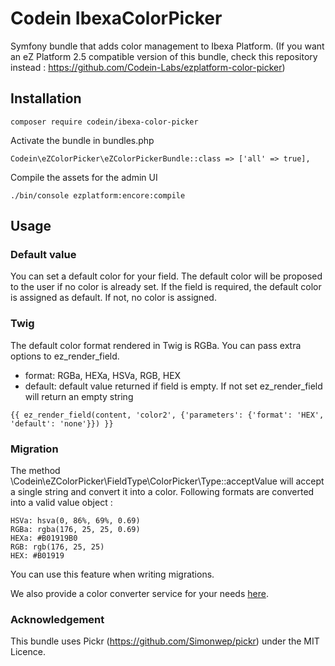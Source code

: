 # Codein IbexaColorPicker

Symfony bundle that adds color management to Ibexa Platform.
(If you want an eZ Platform 2.5 compatible version of this bundle, check this repository instead : https://github.com/Codein-Labs/ezplatform-color-picker)

## Installation

```
composer require codein/ibexa-color-picker
```

Activate the bundle in bundles.php

```
Codein\eZColorPicker\eZColorPickerBundle::class => ['all' => true],
```

Compile the assets for the admin UI

```
./bin/console ezplatform:encore:compile
```

## Usage

### Default value

You can set a default color for your field. The default color will be proposed to the user if no color is already set.
If the field is required, the default color is assigned as default. If not, no color is assigned.

### Twig

The default color format rendered in Twig is RGBa. You can pass extra options to ez_render_field.

* format:  RGBa, HEXa, HSVa, RGB, HEX
* default:  default value returned if field is empty. If not set ez_render_field will return an empty string

```twig
{{ ez_render_field(content, 'color2', {'parameters': {'format': 'HEX', 'default': 'none'}}) }}
```

### Migration

The method \Codein\eZColorPicker\FieldType\ColorPicker\Type::acceptValue will accept a single string and convert it into 
a color. Following formats are converted into a valid value object : 

```
HSVa: hsva(0, 86%, 69%, 0.69)
RGBa: rgba(176, 25, 25, 0.69)
HEXa: #B01919B0
RGB: rgb(176, 25, 25)
HEX: #B01919
```

You can use this feature when writing migrations.

We also provide a color converter service for your needs [here](lib/ColorConverter/ColorConverter.php).

### Acknowledgement

This bundle uses Pickr (https://github.com/Simonwep/pickr) under the MIT Licence.
